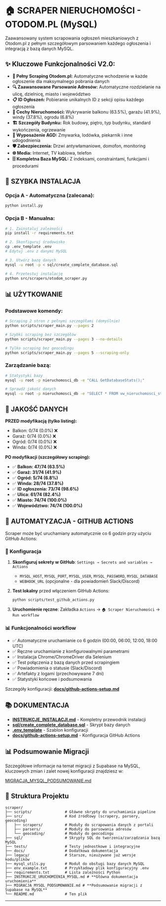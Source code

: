 # 🏠 SCRAPER NIERUCHOMOŚCI - OTODOM.PL (MySQL)

Zaawansowany system scrapowania ogłoszeń mieszkaniowych z Otodom.pl z pełnym szczegółowym parsowaniem każdego ogłoszenia i integracją z bazą danych MySQL.

## ✨ Kluczowe Funkcjonalności V2.0:

- **🎯 Pełny Scraping Otodom.pl:** Automatyczne wchodzenie w każde ogłoszenie dla maksymalnego pobrania danych
- **🔍 Zaawansowane Parsowanie Adresów:** Automatyczne rozdzielanie na ulicę, dzielnicę, miasto i województwo
- **📋 ID Ogłoszeń:** Pobieranie unikalnych ID z sekcji opisu każdego ogłoszenia
- **🏢 Cechy Nieruchomości:** Wykrywanie balkonu (63.5%), garażu (41.9%), windy (37.8%), ogrodu (6.8%)
- **🏗️ Szczegóły Budynku:** Rok budowy, piętro, typ budynku, standard wykończenia, ogrzewanie
- **🔧 Wyposażenie AGD:** Zmywarka, lodówka, piekarnik i inne udogodnienia
- **🛡️ Zabezpieczenia:** Drzwi antywłamaniowe, domofon, monitoring
- **🌐 Media:** Internet, TV kablowa, telefon
- **🗄️ Kompletna Baza MySQL:** Z indeksami, constraintami, funkcjami i procedurami

## 🚀 SZYBKA INSTALACJA

### Opcja A - Automatyczna (zalecana):
```bash
python install.py
```

### Opcja B - Manualna:
```bash
# 1. Zainstaluj zależności
pip install -r requirements.txt

# 2. Skonfiguruj środowisko
cp .env_template .env
# Edytuj .env z danymi MySQL

# 3. Utwórz bazę danych
mysql -u root -p < sql/create_complete_database.sql

# 4. Przetestuj instalację
python src/scrapers/otodom_scraper.py
```

## 📊 UŻYTKOWANIE

### Podstawowe komendy:
```bash
# Scraping 2 stron z pełnymi szczegółami (domyślnie)
python scripts/scraper_main.py --pages 2

# Szybki scraping bez szczegółów
python scripts/scraper_main.py --pages 3 --no-details

# Tylko scraping bez geocodingu
python scripts/scraper_main.py --pages 5 --scraping-only
```

### Zarządzanie bazą:
```bash
# Statystyki bazy
mysql -u root -p nieruchomosci_db -e "CALL GetDatabaseStats();"

# Sprawdź jakość danych
mysql -u root -p nieruchomosci_db -e "SELECT * FROM vw_nieruchomosci_stats LIMIT 10;"
```

## 🎯 JAKOŚĆ DANYCH

**PRZED modyfikacją (tylko listing):**
- Balkon: 0/74 (0.0%) ❌
- Garaż: 0/74 (0.0%) ❌  
- Ogród: 0/74 (0.0%) ❌
- Winda: 0/74 (0.0%) ❌

**PO modyfikacji (szczegółowy scraping):**
- ✅ **Balkon: 47/74 (63.5%)**
- ✅ **Garaż: 31/74 (41.9%)**
- ✅ **Ogród: 5/74 (6.8%)**
- ✅ **Winda: 28/74 (37.8%)**
- ✅ **ID ogłoszenia: 73/74 (98.6%)**
- ✅ **Ulica: 61/74 (82.4%)**
- ✅ **Miasto: 74/74 (100.0%)**
- ✅ **Województwo: 74/74 (100.0%)**

## 🤖 AUTOMATYZACJA - GITHUB ACTIONS

Scraper może być uruchamiany automatycznie co 6 godzin przy użyciu GitHub Actions:

### 🔧 Konfiguracja
1. **Skonfiguruj sekrety w GitHub**: `Settings → Secrets and variables → Actions`
   - `MYSQL_HOST`, `MYSQL_PORT`, `MYSQL_USER`, `MYSQL_PASSWORD`, `MYSQL_DATABASE`
   - `WEBHOOK_URL` (opcjonalne - dla powiadomień Slack/Discord)

2. **Test lokalny** przed włączeniem GitHub Actions:
   ```bash
   python scripts/test_github_actions.py
   ```

3. **Uruchomienie ręczne**: Zakładka `Actions` → `🏠 Scraper Nieruchomości` → `Run workflow`

### 📊 Funkcjonalności workflow
- ✅ Automatyczne uruchamianie co 6 godzin (00:00, 06:00, 12:00, 18:00 UTC)
- ✅ Ręczne uruchamianie z konfigurowalnymi parametrami
- ✅ Instalacja Chrome/ChromeDriver dla Selenium
- ✅ Test połączenia z bazą danych przed scrapingiem
- ✅ Powiadomienia o statusie (Slack/Discord)
- ✅ Artefakty z logami (przechowywane 7 dni)
- ✅ Statystyki końcowe i podsumowania

Szczegóły konfiguracji: **[docs/github-actions-setup.md](docs/github-actions-setup.md)**

## 📚 DOKUMENTACJA

- **[INSTRUKCJE_INSTALACJI.md](INSTRUKCJE_INSTALACJI.md)** - Kompletny przewodnik instalacji
- **[sql/create_complete_database.sql](sql/create_complete_database.sql)** - Skrypt bazy danych
- **[.env_template](.env_template)** - Szablon konfiguracji
- **[docs/github-actions-setup.md](docs/github-actions-setup.md)** - Konfiguracja GitHub Actions

## 📊 Podsumowanie Migracji

Szczegółowe informacje na temat migracji z Supabase na MySQL, kluczowych zmian i zalet nowej konfiguracji znajdziesz w:

[MIGRACJA_MYSQL_PODSUMOWANIE.md](MIGRACJA_MYSQL_PODSUMOWANIE.md)

## 🔧 Struktura Projektu

```
scraper/
├── scripts/               # Główne skrypty do uruchamiania pipeline
├── src/                   # Kod źródłowy (scrapery, parsery, geocoding)
│   ├── scrapers/          # Moduły do scrapowania danych z portali
│   ├── parsers/           # Moduły do parsowania adresów
│   └── geocoding/         # Moduły do geocodingu
├── sql/                   # Skrypty SQL do tworzenia/zarządzania bazą MySQL
├── tests/                 # Testy jednostkowe i integracyjne
├── docs/                  # Dodatkowa dokumentacja
├── legacy/                # Starsze, nieużywane już wersje kodu/plików
├── mysql_utils.py         # Moduł do obsługi bazy danych MySQL
├── env_example.txt        # Przykładowy plik konfiguracyjny .env
├── requirements.txt       # Lista zależności Python
├── INSTRUKCJE_URUCHOMIENIA_MYSQL.md # **Główna dokumentacja uruchomienia**
├── MIGRACJA_MYSQL_PODSUMOWANIE.md # **Podsumowanie migracji z Supabase na MySQL**
└── README.md              # Ten plik
```

---